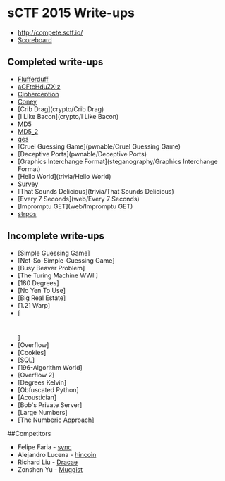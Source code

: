 # sCTF 2015 Write-ups

* <http://compete.sctf.io/>
* [Scoreboard](http://compete.sctf.io/scoreboard.php)

## Completed write-ups

* [Flufferduff](coding/Flufferduff)
* [aGFtcHduZXIz](crypto/aGFtcHduZXIz)
* [Cipherception](crypto/Cipherception)
* [Coney](crypto/coney)
* [Crib Drag](crypto/Crib Drag)
* [I Like Bacon](crypto/I Like Bacon)
* [MD5](crypto/MD5)
* [MD5_2](crypto/MD5_2)
* [qes](crypto/qes)
* [Cruel Guessing Game](pwnable/Cruel Guessing Game)
* [Deceptive Ports](pwnable/Deceptive Ports)
* [Graphics Interchange Format](steganography/Graphics Interchange Format)
* [Hello World](trivia/Hello World)
* [Survey](trivia/Survey)
* [That Sounds Delicious](trivia/That Sounds Delicious)
* [Every 7 Seconds](web/Every 7 Seconds)
* [Impromptu GET](web/Impromptu GET)
* [strpos](web/strpos)

## Incomplete write-ups


* [Simple Guessing Game]
* [Not-So-Simple-Guessing Game]
* [Busy Beaver Problem]
* [The Turing Machine WWII]
* [180 Degrees]
* [No Yen To Use]
* [Big Real Estate]
* [1.21 Warp]
* [<h1></h1>]
* [Overflow]
* [Cookies]
* [SQL]
* [196-Algorithm World]
* [Overflow 2]
* [Degrees Kelvin]
* [Obfuscated Python]
* [Acoustician]
* [Bob's Private Server]
* [Large Numbers]
* [The Numberic Approach]


##Competitors

* Felipe Faria - [sync](https://github.com/Synchronizing)
* Alejandro Lucena - [hincoin](https://github.com/Hincoin)
* Richard Liu - [Dracae](https://github.com/Dracae)
* Zonshen Yu - [Muggist](https://github.com/Muggist)